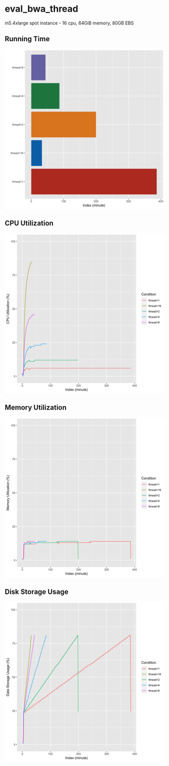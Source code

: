 # eval_bwa_thread

m5.4xlarge spot instance - 16 cpu, 64GiB memory, 80GB EBS

## Running Time
![Running Time](output/running_time.png)

## CPU Utilization
![CPU Utilization](output/cpu_utilization.png)

## Memory Utilization
![Memory Utilization](output/memory_utilization.png)

## Disk Storage Usage
![Disk Storage Usage](output/disk_storage_usage.png)
